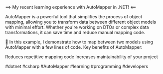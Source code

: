 ==> My recent learning experience with AutoMapper in .NET! <==

AutoMapper is a powerful tool that simplifies the process of object mapping,
allowing you to transform data between different object models with minimal effort. 
Whether you're working on DTOs or complex data transformations,
it can save time and reduce manual mapping code.

🔧 In this example, I demonstrate how to map between two models using AutoMapper with a few lines of code.
Key benefits of AutoMapper:

Reduces repetitive mapping code
Increases maintainability of your project

#dotnet #csharp #AutoMapper #learning #programming #developers

